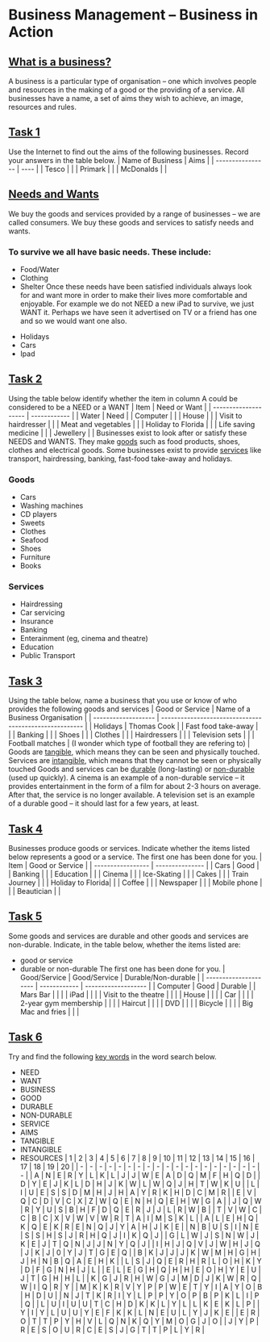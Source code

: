 # Business Management – Business in Action
## <ins>What is a business?</ins>
A business is a particular type of organisation – one which involves people and resources in the making of a good or the providing of a service. All businesses have a name, a set of aims they wish to achieve, an image, resources and rules.
## <ins>Task 1</ins>
Use the Internet to find out the aims of the following businesses. Record your answers in the table below.
| Name of Business | Aims |
| ---------------- | ---- |
| Tesco            |      |
| Primark          |      |
| McDonalds        |      |
## <ins>Needs and Wants</ins>
We buy the goods and services provided by a range of businesses – we are called consumers. We buy these goods and services to satisfy needs and wants.
### To survive we all have basic needs. These include:
+ Food/Water
+ Clothing
+ Shelter
Once these needs have been satisfied individuals always look for and want more in order to make their lives more comfortable and enjoyable. For example we do not NEED a new iPad to survive, we just WANT it. Perhaps we have seen it advertised on TV or a friend has one and so we would want one also.
- Holidays
- Cars
- Ipad
## <ins>Task 2</ins>
Using the table below identify whether the item in column A could be considered to be a NEED or a WANT
| Item                 | Need or Want |
| -------------------- | ------------ |
| Water                | Need         |
| Computer             |              |
| House                |              |
| Visit to hairdresser |              |
| Meat and vegetables  |              |
| Holiday to Florida   |              |
| Life saving medicine |              |
| Jewellery            |              |
Businesses exist to look after or satisfy these NEEDS and WANTS. They make <ins>goods</ins> such as food products, shoes, clothes and electrical goods. Some businesses exist to provide <ins>services</ins> like transport, hairdressing, banking, fast-food take-away and holidays.
### Goods           
- Cars            
- Washing machines
- CD players      
- Sweets          
- Clothes         
- Seafood         
- Shoes           
- Furniture       
- Books           
### Services
+ Hairdressing
+ Car servicing
+ Insurance
+ Banking
+ Enterainment (eg, cinema and theatre)
+ Education
+ Public Transport
## <ins>Task 3</ins>
Using the table below, name a business that you use or know of who provides the following goods and services
| Good or Service     | Name of a Business Organisation                        |
| ------------------- | ------------------------------------------------------ |
| Holidays            | Thomas Cook                                            |
| Fast food take-away |                                                        |
| Banking             |                                                        |
| Shoes               |                                                        |
| Clothes             |                                                        |
| Hairdressers        |                                                        |
| Television sets     |                                                        |
| Football matches    | (I wonder which type of football they are refering to) |
Goods are <ins>tangible</ins>, which means they can be seen and physically touched. Services are <ins>intangible</ins>, which means that they cannot be seen or physically touched
Goods and services can be <ins>durable</ins> (long-lasting) or <ins>non-durable</ins> (used up quickly). A cinema is an example of a non-durable service – it provides entertainment in the form of a film for about 2-3 hours on average. After that, the service is no longer available. A television set is an example of a durable good – it should last for a few years, at least.
## <ins>Task 4</ins>
Businesses produce goods or services. Indicate whether the items listed below represents a good or a service. The first one has been done for you.
| Item              | Good or Service |
| ----------------- | --------------- |
| Cars              | Good            |
| Banking           |                 |
| Education         |                 |
| Cinema            |                 |
| Ice-Skating       |                 |
| Cakes             |                 |
| Train Journey     |                 |
| Holiday to Florida|                 |
| Coffee            |                 |
| Newspaper         |                 |
| Mobile phone      |                 |
| Beautician        |                 |
## <ins>Task 5</ins>
Some goods and services are durable and other goods and services are non-durable. Indicate, in the table below, whether the items listed are:
* good or service
* durable or non-durable
The first one has been done for you.
| Good/Service          | Good/Service | Durable/Non-durable |
| --------------------- | ------------ | ------------------- |
| Computer              | Good         | Durable             |
| Mars Bar              |              |                     |
| iPad                  |              |                     |
| Visit to the theatre  |              |                     |
| House                 |              |                     |
| Car                   |              |                     |
| 2-year gym membership |              |                     |
| Haircut               |              |                     |
| DVD                   |              |                     |
| Bicycle               |              |                     |
| Big Mac and fries     |              |                     |
## <ins>Task 6</ins>
Try and find the following <ins>key words</ins> in the word search below.
* NEED
* WANT
* BUSINESS
* GOOD
* DURABLE
* NON-DURABLE
* SERVICE
* AIMS
* TANGIBLE
* INTANGIBLE
* RESOURCES
| 1 | 2 | 3 | 4 | 5 | 6 | 7 | 8 | 9 | 10 | 11 | 12 | 13 | 14 | 15 | 16 | 17 | 18 | 19 | 20 |
| - | - | - | - | - | - | - | - | - | - | - | - | - | - | - | - | - | - | - | - |
| A | N | E | R | Y | L | K | L | J | J | W | E | A | D | Q | M | F | H | Q | D |
| D | Y | E | J | K | L | D | H | J | K | W | L | W | Q | J | H | T | W | K | U |
| L | I | U | E | S | S | D | M | H | J | H | A | Y | R | K | H | D | C | M | R |
| E | V | Q | C | D | V | C | X | Z | W | Q | E | N | H | Q | E | H | W | G | A |
| J | Q | W | R | Y | U | S | B | H | F | D | Q | E | R | J | J | L | R | W | B |
| T | V | W | C | C | B | C | X | V | W | V | W | R | T | A | I | M | S | K | L |
| A | L | E | H | Q | K | Q | E | K | R | E | N | Q | J | Y | A | H | J | K | E |
| N | B | U | S | I | N | E | S | S | H | S | J | R | H | Q | J | I | K | Q | J |
| G | L | W | J | S | N | W | J | K | E | J | T | Q | N | J | J | N | Y | Q | J |
| I | H | J | Q | V | J | W | H | J | Q | J | K | J | 0 | Y | J | T | G | E | Q |
| B | K | J | J | J | K | W | M | H | G | H | J | H | N | B | Q | A | E | H | K |
| L | S | J | Q | E | R | H | R | L | O | H | K | Y | D | F | G | N | H | J | L |
| E | L | E | G | H | Q | H | H | E | O | H | Y | E | U | J | T | G | H | H | L |
| K | G | J | R | H | W | G | J | M | D | J | K | W | R | Q | W | I | Q | R | Y |
| M | K | K | R | V | Y | P | P | W | E | T | Y | I | A | Y | O | B | H | D | U |
| N | J | T | K | R | I | Y | L | P | P | Y | O | P | B | P | K | L | I | P | Q |
| L | U | I | U | U | T | C | H | D | K | K | L | Y | L | L | K | E | K | L | P |
| Y | I | Y | L | U | U | Y | E | F | K | K | L | N | E | U | L | Y | J | K | E |
| E | R | O | T | T | P | Y | H | V | L | Q | N | K | Q | Y | M | O | G | J | O |
| J | Y | P | R | E | S | O | U | R | C | E | S | J | G | T | T | P | L | Y | R |
